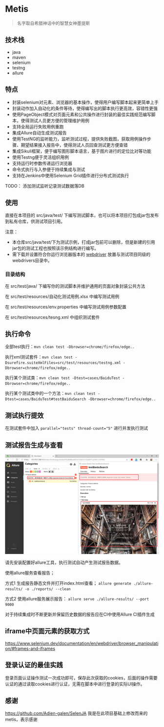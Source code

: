 # Metis
> 名字取自希腊神话中的智慧女神墨提斯

## 技术栈
  - java
  - maven
  - selenium
  - testng
  - allure

## 特点
- 封装selenium对元素、浏览器的基本操作，使得用户编写脚本起来更简单上手
- 封装动作加入自动化的条件等待，使得编写出的脚本执行更高效，容错性更强
- 使用PageObject模式对页面元素和公共操作进行封装的最佳实践规范编写脚本，使得测试人员更方便的管理维护用例
- 支持全局运行失败用例重跑
- 集成Allure自动生成测试报告
- 使用TestNG的监听能力，监听测试过程，提供失败截图，获取用例操作步骤、期望结果接入报告中，使得测试人员回查测试更方便查错
- 集成Sikuli框架，便于编写图形脚本语言，基于图片进行的定位比对等功能
- 使用Testng便于灵活组织用例
- 支持运行时参数传递运行浏览器
- 命令式执行与入参便于持续集成与测试
- 支持在Jenkins中使用Selenium Grid插件进行分布式测试执行

TODO：
添加测试监听记录测试数据落DB

## 使用 
直接在本项目的 src/java/test/ 下编写测试脚本，也可以将本项目打包成jar包发布到私有仓库，供测试项目引用。

注意：
- 本仓库src/java/test/下为测试示例，打成jar包前可以删除，但是新建的引用jar包的测试工程也按照该示例结构进行编写。
- 需下载并设置符合你运行浏览器版本的 [webdriver](https://www.selenium.dev/documentation/en/webdriver/driver_requirements/) 放置与测试项目同级的webdrivers目录中。

### 目录结构
在 src/test/java/ 下编写你的测试脚本并维护通用的页面对象封装公共方法

在 src/test/resources/自动化测试用例.xlsx 中编写测试用例

在 src/test/resources/env.properties 中编写测试用例参数配置

在 src/test/resources/tesng.xml 中组织测试套件

## 执行命令
全部test执行：`mvn clean test -Dbrowser=chrome/firefox/edge..`

执行xml测试套件：`mvn clean test -Dsurefire.suiteXmlFiles=src/test/resources/testng.xml -Dbrowser=chrome/firefox/edge..`

执行某个测试类：`mvn clean test -Dtest=cases/BaiduTest -Dbrowser=chrome/firefox/edge..`

执行某个测试类中的一个方法：`mvn clean test -Dtest=cases/BaiduTest#testBaiduSearch -Dbrowser=chrome/firefox/edge..`

## 测试执行提效

在测试套件中加入 `parallel="tests" thread-count="5"` 进行并发执行测试

## 测试报告生成与查看

![清晰的测试报告](./metis_intro.jpg) 

请先安装配置好allure工具，执行测试自动产生测试报告数据。

使用allure服务查看报告；

方式1 生成报告静态文件并打开index.html查看；
`allure generate ./allure-results/ -o ./reports/ --clean`

方式2 使用allure服务展示报告：
`allure serve ./allure-results/ --port 9000`

对于持续集成时不断更新并保留历史数据的报告应在CI中使用Allure CI插件生成

## iframe中页面元素的获取方式
https://www.selenium.dev/documentation/en/webdriver/browser_manipulation/#frames-and-iframes

## 登录认证的最佳实践
登录页面认证操作测试一次成功即可，保存此次获取的cookies，后面的操作需要认证的通过读取cookies进行认证，无需在脚本中进行登录的实际UI操作。

##  感谢 

https://github.com/Adien-galen/SelenJA 我是在此项目基础上修改而来的metis，表示感谢